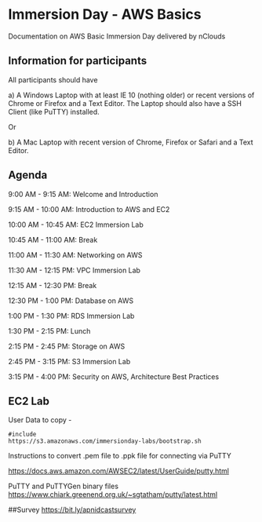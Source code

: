 # Immersion Day  - AWS Basics

Documentation on AWS Basic Immersion Day delivered by nClouds


## Information for participants

All participants should have 

a) A Windows Laptop with at least IE 10 (nothing older) or recent versions of Chrome or Firefox and a Text Editor. The Laptop should also have a SSH Client (like PuTTY) installed.

Or

b) A Mac Laptop with recent version of Chrome, Firefox or Safari and a Text Editor.


## Agenda

9:00 AM - 9:15 AM: Welcome and Introduction

9:15 AM - 10:00 AM: Introduction to AWS and EC2

10:00 AM - 10:45 AM: EC2 Immersion Lab

10:45 AM - 11:00 AM: Break


11:00 AM - 11:30 AM: Networking on AWS

11:30 AM - 12:15 PM: VPC Immersion Lab

12:15 AM - 12:30 PM: Break


12:30 PM - 1:00 PM: Database on AWS

1:00 PM - 1:30 PM: RDS Immersion Lab


1:30 PM - 2:15 PM: Lunch


2:15 PM - 2:45 PM: Storage on AWS

2:45 PM - 3:15 PM: S3 Immersion Lab

3:15 PM - 4:00 PM: Security on AWS, Architecture Best Practices





## EC2 Lab

User Data to copy -


    #include
    https://s3.amazonaws.com/immersionday-labs/bootstrap.sh


Instructions to convert .pem file to .ppk file for connecting via PuTTY

https://docs.aws.amazon.com/AWSEC2/latest/UserGuide/putty.html

PuTTY and PuTTYGen binary files 
https://www.chiark.greenend.org.uk/~sgtatham/putty/latest.html


##Survey
https://bit.ly/apnidcastsurvey
